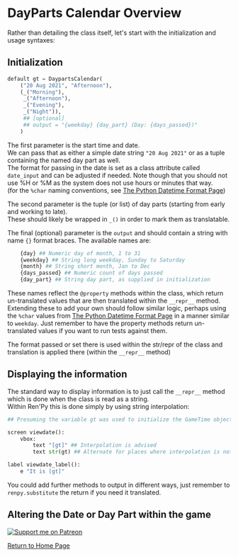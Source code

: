 # DayParts Calendar Overview

Rather than detailing the class itself, let's start with the initialization and usage syntaxes:

## Initialization
```py
default gt = DaypartsCalendar(
    ("20 Aug 2021", "Afternoon"), 
    (_("Morning"), 
     _("Afternoon"), 
     _("Evening"), 
     _("Night")), 
     ## [optional] 
     ## output = "{weekday} {day_part} (Day: {days_passed})"
    )
```
The first parameter is the start time and date.  
We can pass that as either a simple date string `"20 Aug 2021"` or as a tuple containing the named day part as well.  
The format for passing in the date is set as a class attribute called `date_input` and can be adjusted if needed. Note though that you should not use %H or %M as the system does not use hours or minutes that way.  
(for the `%char` naming conventions, see [The Python Datetime Format Page](https://docs.python.org/3/library/datetime.html#strftime-and-strptime-format-codes))

The second parameter is the tuple (or list) of day parts (starting from early and working to late).  
These should likely be wrapped in `_()` in order to mark them as translatable.  

The final (optional) parameter is the `output` and should contain a string with name `{}` format braces.
The available names are:
```py
    {day} ## Numeric day of month, 1 to 31
    {weekday} ## String long weekday, Sunday to Saturday
    {month} ## String short month, Jan to Dec
    {days_passed} ## Numeric count of days passed
    {day_part} ## String day part, as supplied in initialization
```
These names reflect the `@property` methods within the class, which return un-translated values that are then translated within the `__repr__` method.  
Extending these to add your own should follow similar logic, perhaps using the `%char` values from [The Python Datetime Format Page](https://docs.python.org/3/library/datetime.html#strftime-and-strptime-format-codes) in a manner similar to `weekday`. Just remember to have the property methods return un-translated values if you want to run tests against them.

The format passed or set there is used within the str/repr of the class and translation is applied there (within the `__repr__` method)

## Displaying the information

The standard way to display information is to just call the `__repr__` method which is done when the class is read as a string.  
Within Ren'Py this is done simply by using string interpolation:  
```py
## Presuming the variable gt was used to initialize the GameTime object

screen viewdate():
    vbox:
        text "[gt]" ## Interpolation is advised
        text str(gt) ## Alternate for places where interpolation is not supported

label viewdate_label():
    e "It is [gt]"
```
You could add further methods to output in different ways, just remember to `renpy.substitute` the return if you need it translated.

## Altering the Date or Day Part within the game





[![Support me on Patreon](https://c5.patreon.com/external/logo/become_a_patron_button.png)](https://www.patreon.com/bePatron?u=19978585)

[Return to Home Page](README.md)
